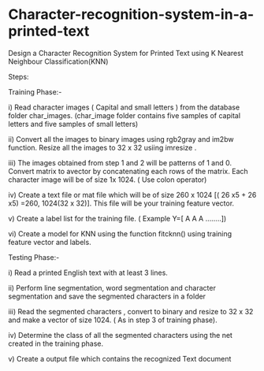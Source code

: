 # Character-recognition-system-in-a-printed-text
Design a Character Recognition System for Printed Text using K Nearest Neighbour Classification(KNN)

Steps:

Training Phase:-

i) Read character images ( Capital and small letters ) from the database folder char_images. (char_image folder contains five samples of capital letters and five
samples of small letters)

ii) Convert all the images to binary images using rgb2gray and im2bw function. Resize all the images to 32 x 32 usiing imresize .

iii) The images obtained from step 1 and 2 will be patterns of 1 and 0. Convert matrix to avector by concatenating each rows of the matrix. Each character image will be of size 1x 1024. ( Use colon operator)

iv) Create a text file or mat file which will be of size 260 x 1024 [( 26 x5 + 26 x5) =260, 1024(32 x 32)]. This file will be your training feature vector.

v) Create a label list for the training file. ( Example Y=[ A A A ……..])

vi) Create a model for KNN using the function fitcknn() using training feature vector and
labels.


Testing Phase:-

i) Read a printed English text with at least 3 lines.

ii) Perform line segmentation, word segmentation and character segmentation and save the segmented characters in a folder

iii) Read the segmented characters , convert to binary and resize to 32 x 32 and make a vector of size 1024. ( As in step 3 of training phase).

iv) Determine the class of all the segmented characters using the net created in the training phase.
 
 v) Create a output file which contains the recognized Text document
